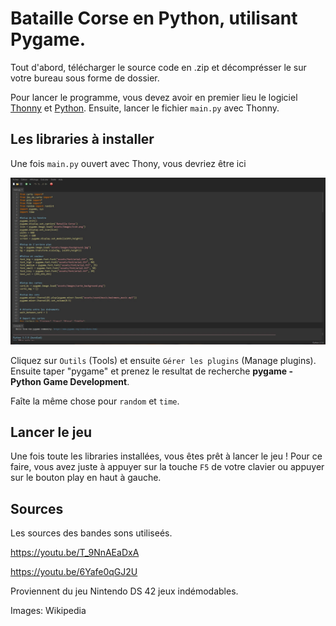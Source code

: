 # Bataille Corse en Python, utilisant Pygame.

Tout d'abord, télécharger le source code en .zip et décomprésser le sur votre bureau sous forme de dossier.

Pour lancer le programme, vous devez avoir en premier lieu le logiciel <a href="https://thonny.org/">Thonny</a> et <a href ="https://www.python.org/downloads/">Python</a>. Ensuite, lancer le fichier `main.py` 
avec Thonny.

## Les libraries à installer

Une fois `main.py` ouvert avec Thony, vous devriez être ici 

<img src="assets/images/git_img/interface.jpg">

Cliquez sur `Outils` (Tools) et ensuite `Gérer les plugins` (Manage plugins). Ensuite taper "pygame" et prenez le resultat de recherche __pygame - Python Game Development__.

Faîte la même chose pour `random` et `time`.

## Lancer le jeu

Une fois toute les libraries installées, vous êtes prêt à lancer le jeu ! Pour ce faire, vous avez juste à appuyer sur la touche `F5` de votre clavier ou appuyer sur le bouton play en haut à gauche.

## Sources

Les sources des bandes sons utiliseés.

https://youtu.be/T_9NnAEaDxA

https://youtu.be/6Yafe0qGJ2U

Proviennent du jeu Nintendo DS 42 jeux indémodables.

Images: Wikipedia
